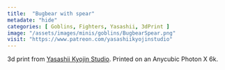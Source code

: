 ```yaml
---
title:  "Bugbear with spear"
metadate: "hide"
categories: [ Goblins, Fighters, Yasashii, 3dPrint ]
image: "/assets/images/minis/goblins/BugbearSpear.png"
visit: "https://www.patreon.com/yasashiikyojinstudio"
---
```

3d print from [Yasashii Kyojin Studio](https://www.patreon.com/yasashiikyojinstudio). 
Printed on an Anycubic Photon X 6k.